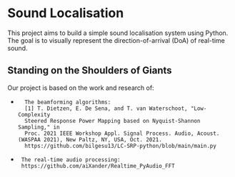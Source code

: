 # Sound Localisation

This project aims to build a simple sound localisation system using Python. The goal is to visually represent the direction-of-arrival (DoA) of real-time sound.

## Standing on the Shoulders of Giants

Our project is based on the work and research of:

-       The beamforming algorithms:
        [1] T. Dietzen, E. De Sena, and T. van Waterschoot, "Low-Complexity
        Steered Response Power Mapping based on Nyquist-Shannon Sampling," in
        Proc. 2021 IEEE Workshop Appl. Signal Process. Audio, Acoust. (WASPAA 2021), New Paltz, NY, USA, Oct. 2021.
        https://github.com/bilgesu13/LC-SRP-python/blob/main/main.py
    
-      The real-time audio processing:
       https://github.com/aiXander/Realtime_PyAudio_FFT
      
